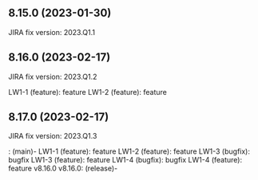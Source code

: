 8.15.0 (2023-01-30)
---
JIRA fix version: 2023.Q1.1



8.16.0 (2023-02-17)
---
JIRA fix version: 2023.Q1.2

LW1-1 (feature): feature
LW1-2 (feature): feature

8.17.0 (2023-02-17)
---
JIRA fix version: 2023.Q1.3

 : (main)-
LW1-1 (feature): feature
LW1-2 (feature): feature
LW1-3 (bugfix): bugfix
LW1-3 (feature): feature
LW1-4 (bugfix): bugfix
LW1-4 (feature): feature
v8.16.0 v8.16.0: (release)-

